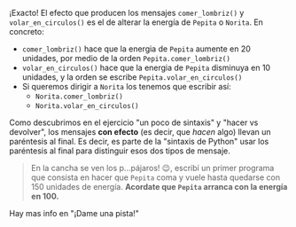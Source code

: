 ¡Exacto! El efecto que producen los mensajes `comer_lombriz()` y `volar_en_circulos()` es el de alterar la energía de `Pepita` o `Norita`. En concreto: 

* `comer_lombriz()` hace que la energia de `Pepita` aumente en 20 unidades, por medio de la orden `Pepita.comer_lombriz()`
* `volar_en_circulos()` hace que la energia de `Pepita` disminuya en 10 unidades, y la orden se escribe `Pepita.volar_en_circulos()` 
* Si queremos dirigir a `Norita` los tenemos que escribir así:
    * `Norita.comer_lombriz()` 
    * `Norita.volar_en_circulos()` 




Como descubrimos en el ejercicio "un poco de sintaxis" y "hacer vs devolver",  los mensajes **con efecto** (es decir, que _hacen_ algo) llevan un paréntesis al final. Es decir, es parte de la "sintaxis de Python" usar los paréntesis al final  para distinguir esos dos tipos de mensaje.  

> En la cancha se ven los p...pájaros! :wink:, escribí un primer programa que consista en hacer que `Pepita` coma y vuele hasta quedarse con 150 unidades de energía. **Acordate que `Pepita` arranca con la energía en 100.**

Hay mas info en "¡Dame una pista!"   
   
   
